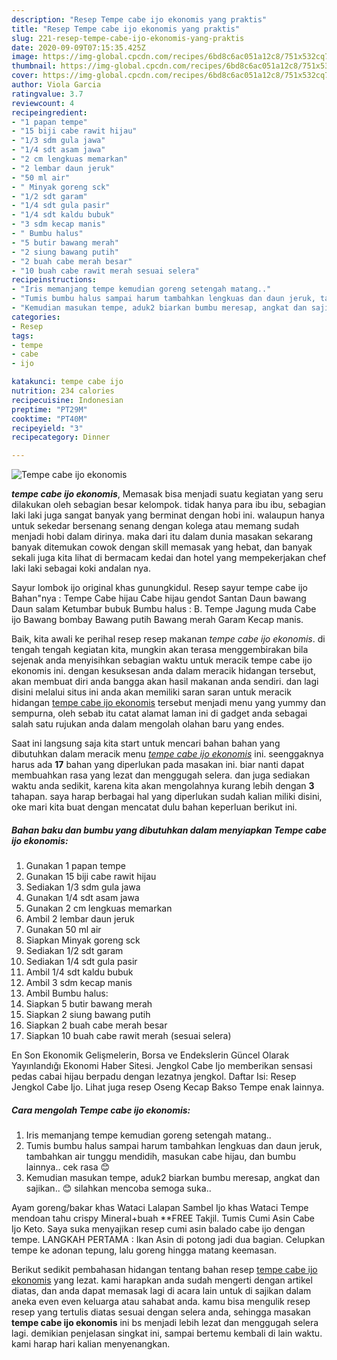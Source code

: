 ```yaml
---
description: "Resep Tempe cabe ijo ekonomis yang praktis"
title: "Resep Tempe cabe ijo ekonomis yang praktis"
slug: 221-resep-tempe-cabe-ijo-ekonomis-yang-praktis
date: 2020-09-09T07:15:35.425Z
image: https://img-global.cpcdn.com/recipes/6bd8c6ac051a12c8/751x532cq70/tempe-cabe-ijo-ekonomis-foto-resep-utama.jpg
thumbnail: https://img-global.cpcdn.com/recipes/6bd8c6ac051a12c8/751x532cq70/tempe-cabe-ijo-ekonomis-foto-resep-utama.jpg
cover: https://img-global.cpcdn.com/recipes/6bd8c6ac051a12c8/751x532cq70/tempe-cabe-ijo-ekonomis-foto-resep-utama.jpg
author: Viola Garcia
ratingvalue: 3.7
reviewcount: 4
recipeingredient:
- "1 papan tempe"
- "15 biji cabe rawit hijau"
- "1/3 sdm gula jawa"
- "1/4 sdt asam jawa"
- "2 cm lengkuas memarkan"
- "2 lembar daun jeruk"
- "50 ml air"
- " Minyak goreng sck"
- "1/2 sdt garam"
- "1/4 sdt gula pasir"
- "1/4 sdt kaldu bubuk"
- "3 sdm kecap manis"
- " Bumbu halus"
- "5 butir bawang merah"
- "2 siung bawang putih"
- "2 buah cabe merah besar"
- "10 buah cabe rawit merah sesuai selera"
recipeinstructions:
- "Iris memanjang tempe kemudian goreng setengah matang.."
- "Tumis bumbu halus sampai harum tambahkan lengkuas dan daun jeruk, tambahkan air tunggu mendidih, masukan cabe hijau, dan bumbu lainnya.. cek rasa 😊"
- "Kemudian masukan tempe, aduk2 biarkan bumbu meresap, angkat dan sajikan.. 😊 silahkan mencoba semoga suka.."
categories:
- Resep
tags:
- tempe
- cabe
- ijo

katakunci: tempe cabe ijo 
nutrition: 234 calories
recipecuisine: Indonesian
preptime: "PT29M"
cooktime: "PT40M"
recipeyield: "3"
recipecategory: Dinner

---
```



![Tempe cabe ijo ekonomis](https://img-global.cpcdn.com/recipes/6bd8c6ac051a12c8/751x532cq70/tempe-cabe-ijo-ekonomis-foto-resep-utama.jpg)

<b><i>tempe cabe ijo ekonomis</i></b>, Memasak bisa menjadi suatu kegiatan yang seru dilakukan oleh sebagian besar kelompok. tidak hanya para ibu ibu, sebagian laki laki juga sangat banyak yang berminat dengan hobi ini. walaupun hanya untuk sekedar bersenang senang dengan kolega atau memang sudah menjadi hobi dalam dirinya. maka dari itu dalam dunia masakan sekarang banyak ditemukan cowok dengan skill memasak yang hebat, dan banyak sekali juga kita lihat di bermacam kedai dan hotel yang mempekerjakan chef laki laki sebagai koki andalan nya.

Sayur lombok ijo original khas gunungkidul. Resep sayur tempe cabe ijo Bahan&#34;nya : Tempe Cabe hijau Cabe hijau gendot Santan Daun bawang Daun salam Ketumbar bubuk Bumbu halus : B. Tempe Jagung muda Cabe ijo Bawang bombay Bawang putih Bawang merah Garam Kecap manis.

Baik, kita awali ke perihal resep resep makanan <i>tempe cabe ijo ekonomis</i>. di tengah tengah kegiatan kita, mungkin akan terasa menggembirakan bila sejenak anda menyisihkan sebagian waktu untuk meracik tempe cabe ijo ekonomis ini. dengan kesuksesan anda dalam meracik hidangan tersebut, akan membuat diri anda bangga akan hasil makanan anda sendiri. dan lagi disini melalui situs ini anda akan memiliki saran saran untuk meracik hidangan <u>tempe cabe ijo ekonomis</u> tersebut menjadi menu yang yummy dan sempurna, oleh sebab itu catat alamat laman ini di gadget anda sebagai salah satu rujukan anda dalam mengolah olahan baru yang endes.


Saat ini langsung saja kita start untuk mencari bahan bahan yang dibutuhkan dalam meracik menu <u><i>tempe cabe ijo ekonomis</i></u> ini. seenggaknya harus ada <b>17</b> bahan yang diperlukan pada masakan ini. biar nanti dapat membuahkan rasa yang lezat dan menggugah selera. dan juga sediakan waktu anda sedikit, karena kita akan mengolahnya kurang lebih dengan <b>3</b> tahapan. saya harap berbagai hal yang diperlukan sudah kalian miliki disini, oke mari kita buat dengan mencatat dulu bahan keperluan berikut ini.

<!--inarticleads1-->

##### Bahan baku dan bumbu yang dibutuhkan dalam menyiapkan Tempe cabe ijo ekonomis:

1. Gunakan 1 papan tempe
1. Gunakan 15 biji cabe rawit hijau
1. Sediakan 1/3 sdm gula jawa
1. Gunakan 1/4 sdt asam jawa
1. Gunakan 2 cm lengkuas memarkan
1. Ambil 2 lembar daun jeruk
1. Gunakan 50 ml air
1. Siapkan  Minyak goreng sck
1. Sediakan 1/2 sdt garam
1. Sediakan 1/4 sdt gula pasir
1. Ambil 1/4 sdt kaldu bubuk
1. Ambil 3 sdm kecap manis
1. Ambil  Bumbu halus:
1. Siapkan 5 butir bawang merah
1. Siapkan 2 siung bawang putih
1. Siapkan 2 buah cabe merah besar
1. Siapkan 10 buah cabe rawit merah (sesuai selera)


En Son Ekonomik Gelişmelerin, Borsa ve Endekslerin Güncel Olarak Yayınlandığı Ekonomi Haber Sitesi. Jengkol Cabe Ijo memberikan sensasi pedas cabai hijau berpadu dengan lezatnya jengkol. Daftar Isi: Resep Jengkol Cabe Ijo. Lihat juga resep Oseng Kecap Bakso Tempe enak lainnya. 

<!--inarticleads2-->

##### Cara mengolah Tempe cabe ijo ekonomis:

1. Iris memanjang tempe kemudian goreng setengah matang..
1. Tumis bumbu halus sampai harum tambahkan lengkuas dan daun jeruk, tambahkan air tunggu mendidih, masukan cabe hijau, dan bumbu lainnya.. cek rasa 😊
1. Kemudian masukan tempe, aduk2 biarkan bumbu meresap, angkat dan sajikan.. 😊 silahkan mencoba semoga suka..


Ayam goreng/bakar khas Wataci Lalapan Sambel Ijo khas Wataci Tempe mendoan tahu crispy Mineral+buah **FREE Takjil. Tumis Cumi Asin Cabe Ijo Keto. Saya suka menyajikan resep cumi asin balado cabe ijo dengan tempe. LANGKAH PERTAMA : Ikan Asin di potong jadi dua bagian. Celupkan tempe ke adonan tepung, lalu goreng hingga matang keemasan. 

Berikut sedikit pembahasan hidangan tentang bahan resep <u>tempe cabe ijo ekonomis</u> yang lezat. kami harapkan anda sudah mengerti dengan artikel diatas, dan anda dapat memasak lagi di acara lain untuk di sajikan dalam aneka even even keluarga atau sahabat anda. kamu bisa mengulik resep resep yang tertulis diatas sesuai dengan selera anda, sehingga masakan <b>tempe cabe ijo ekonomis</b> ini bs menjadi lebih lezat dan menggugah selera lagi. demikian penjelasan singkat ini, sampai bertemu kembali di lain waktu. kami harap hari kalian menyenangkan.
